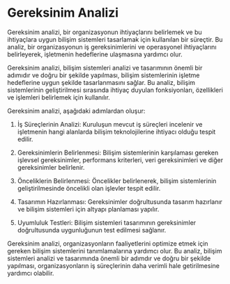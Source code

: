 # Gereksinim Analizi

Gereksinim analizi, bir organizasyonun ihtiyaçlarını belirlemek ve bu ihtiyaçlara uygun bilişim sistemleri tasarlamak için kullanılan bir süreçtir. Bu analiz, bir organizasyonun iş gereksinimlerini ve operasyonel ihtiyaçlarını belirleyerek, işletmenin hedeflerine ulaşmasına yardımcı olur.

Gereksinim analizi, bilişim sistemleri analizi ve tasarımının önemli bir adımıdır ve doğru bir şekilde yapılması, bilişim sistemlerinin işletme hedeflerine uygun şekilde tasarlanmasını sağlar. Bu analiz, bilişim sistemlerinin geliştirilmesi sırasında ihtiyaç duyulan fonksiyonları, özellikleri ve işlemleri belirlemek için kullanılır.

Gereksinim analizi, aşağıdaki adımlardan oluşur:

1.  İş Süreçlerinin Analizi: Kuruluşun mevcut iş süreçleri incelenir ve işletmenin hangi alanlarda bilişim teknolojilerine ihtiyacı olduğu tespit edilir.
    
2.  Gereksinimlerin Belirlenmesi: Bilişim sistemlerinin karşılaması gereken işlevsel gereksinimler, performans kriterleri, veri gereksinimleri ve diğer gereksinimler belirlenir.
    
3.  Önceliklerin Belirlenmesi: Öncelikler belirlenerek, bilişim sistemlerinin geliştirilmesinde öncelikli olan işlevler tespit edilir.
    
4.  Tasarımın Hazırlanması: Gereksinimler doğrultusunda tasarım hazırlanır ve bilişim sistemleri için altyapı planlaması yapılır.
    
5.  Uyumluluk Testleri: Bilişim sistemleri tasarımının gereksinimler doğrultusunda uygunluğunun test edilmesi sağlanır.
    

Gereksinim analizi, organizasyonların faaliyetlerini optimize etmek için gereken bilişim sistemlerini tanımlamalarına yardımcı olur. Bu analiz, bilişim sistemleri analizi ve tasarımında önemli bir adımdır ve doğru bir şekilde yapılması, organizasyonların iş süreçlerinin daha verimli hale getirilmesine yardımcı olabilir.


